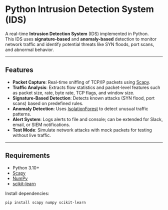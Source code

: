 # Python Intrusion Detection System (IDS)

A real-time **Intrusion Detection System** (IDS) implemented in Python.  
This IDS uses **signature-based** and **anomaly-based** detection to monitor network traffic and identify potential threats like SYN floods, port scans, and abnormal behavior.

---

## Features

- **Packet Capture**: Real-time sniffing of TCP/IP packets using [Scapy](https://scapy.net/).  
- **Traffic Analysis**: Extracts flow statistics and packet-level features such as packet size, rate, byte rate, TCP flags, and window size.  
- **Signature-Based Detection**: Detects known attacks (SYN flood, port scans) based on predefined rules.  
- **Anomaly Detection**: Uses [IsolationForest](https://scikit-learn.org/stable/modules/generated/sklearn.ensemble.IsolationForest.html) to detect unusual traffic patterns.  
- **Alert System**: Logs alerts to file and console; can be extended for Slack, email, or SIEM notifications.  
- **Test Mode**: Simulate network attacks with mock packets for testing without live traffic.

---

## Requirements

- Python 3.10+  
- [Scapy](https://scapy.net/)  
- [NumPy](https://numpy.org/)  
- [scikit-learn](https://scikit-learn.org/stable/)  

Install dependencies:

```bash
pip install scapy numpy scikit-learn
